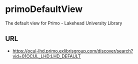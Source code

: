 # primoDefaultView
The default view for Primo - Lakehead University Library

## URL
- https://ocul-lhd.primo.exlibrisgroup.com/discover/search?vid=01OCUL_LHD:LHD_DEFAULT
